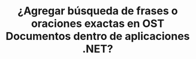 ---
############################# Static ############################
layout: "auto-gen-gist"
draft: false
path: "es/search/net/phrase/ost/"
otherformats: PDF DOC DOT DOCX DOCM DOTX DOTM TXT ODT OTT RTF XLS XLT XLSX XLSM XLSB XLTX XLTM XLA XLAM ODS OTS CSV TSV XML PPT PPS POT PPTX PPTM POTX POTM PPSX PPSM ODP PST EML EMLX MSG ONE ZIP XHTML MHTML MD CHM EPUB  FB2 

############################# Head ############################
head_title: "¿Cómo agregar la búsqueda de frases en OST Documentos en aplicaciones .NET?"
head_description: "GroupDocs.Search .NET API permite a las profesiones de software agregar búsqueda de frases y encontrar la frase exacta o la secuencia de palabras proporcionada en OST documentos a través de .NET API."

############################# Header ############################
title: "¿Agregar búsqueda de frases o oraciones exactas en OST Documentos dentro de aplicaciones .NET?"
description: "GroupDocs.Search .NET API permite a los programadores encontrar la secuencia de palabras proporcionada en OST documentos a través de la búsqueda de frases o la búsqueda de oraciones exactas dentro de las aplicaciones .NET. "

######################### Download Button #######################
button:
    enable: true

############################# About ############################
about:
    enable: true
    title: "¿Cómo usar la búsqueda de frases o oraciones exactas en las aplicaciones .NET?"
    content: |
       La búsqueda de frases o frases exactas es un tipo de búsqueda que permite a los usuarios buscar documentos, sitios web o bases de datos que tengan una frase o frase exacta que contenga un orden específico y una combinación de palabras definidas por los consumidores. Es un término muy común en la terminología de los motores de búsqueda y permite a los usuarios buscar documentos para una secuencia específica de palabras en el texto de los documentos indexados. GroupDocs.Search for .NET es una API de búsqueda de texto y documentos de alto rendimiento muy útil que proporcionó una funcionalidad completa para desarrollar aplicaciones para la búsqueda e indexación de texto que admite algunos de los tipos de documentos más comunes, como PDF, HTML, correo electrónico de Outlook, Microsoft Office Word, Hojas de cálculo de Excel, presentaciones de PowerPoint, MSG de Outlook, PST, etc. Ha incluido compatibilidad con varias funciones relacionadas con la búsqueda de frases, como la consulta de búsqueda en forma de texto y objeto, el uso de comodines en la búsqueda de frases, etc.
############################# content ############################
steps:
    enable: true
    block:
    - title_left: "Cómo realizar una búsqueda de frases en documentos OST a través de .NET"
      content_left: |
       GroupDocs.Search .NET API permite a los desarrolladores de software agregar funcionalidades de búsqueda de frases dentro de su propia aplicación C# .NET. El siguiente ejemplo de código .NET demuestra cómo realizar la búsqueda de frases en texto y objetos con solo un par de líneas de código.

      title_right: "Búsqueda exacta de frases en OST Documentos"
      content_right: |
         * Primero debe especificar la ruta a la carpeta de índice y la carpeta de documentos.
         * Crear un índice en la carpeta especificada llamando a la instancia de la clase [Índice](https://apireference.groupdocs.com/search/net/groupdocs.search/index/constructors/2)
         * Indexación de documentos de la carpeta especificada llamando al método [Search](https://apireference.groupdocs.com/search/net/groupdocs.search/index/methods/search)
         * Busque la consulta de frase 'texto de frase' en forma de texto
         * Busque la frase 'texto de frase' en forma de objeto
         * Crear word1, word2 y crear la subconsulta 3 llamando al método [CreateWordQuery](https://apireference.groupdocs.com/search/net/groupdocs.search/searchquery/methods/createwordquery)
         * Combinar subconsultas para crear una nueva consulta de búsqueda llamando al método [CreatePhraseSearchQuery](https://apireference.groupdocs.com/search/net/groupdocs.search/searchquery/methods/createphrasesearchquery)
         * Comience a buscar y muestre los resultados de búsqueda
         
        
      gisthash: "a5696884acf504acc319ba97465248cd"
      gistfile: "phrase_search_in_text_queries_dotnet.cs"

    - title_left: "Búsqueda de frases con comodines en OST Documentos a través de .NET"
      content_left: |
        GroupDocs.Search for .NET permite a los programadores de software agregar funcionalidades de búsqueda de frases utilizando comodines dentro de la aplicación C# .NET. Los siguientes ejemplos de código .NET muestran cómo aplicar la búsqueda de frases con comodines en documentos OST dentro de aplicaciones C#.

      title_right: "Aplicar la búsqueda de frases con comodines en el archivo OST"
      content_right: |
        * Primero debe especificar la ruta a la carpeta de índice y la carpeta de documentos.
        * Creación de índices en la carpeta especificada llamando a la instancia de la clase [Índice](https://apireference.groupdocs.com/search/net/groupdocs.search/index/constructors/2)
        * Indexación de documentos de la carpeta especificada llamando al método [Search](https://apireference.groupdocs.com/search/net/groupdocs.search/index/methods/search)
        * Busque la consulta de frase 'texto de frase' en forma de texto
        * Busque la frase 'texto de frase' en forma de objeto
        * Creando word1 y Creando subconsulta 3 llamando al método [CreateWordQuery](https://apireference.groupdocs.com/search/net/groupdocs.search/searchquery/methods/createwordquery)
        * Crear wildcard2 llamando al método [CreateWildcardQuery](https://apireference.groupdocs.com/search/net/groupdocs.search.searchquery/createwildcardquery/methods/1)
        * Combinar subconsultas para crear una nueva consulta de búsqueda llamando al método [CreatePhraseSearchQuery](https://apireference.groupdocs.com/search/net/groupdocs.search/searchquery/methods/createphrasesearchquery)
        * Comience a buscar y muestre los resultados de búsqueda
     
      gisthash: "3ff2bf9f8ba902d8d7ebead67a934654"
      gistfile: "use_wildcards_in_phrase_search_dotnet.cs"
      
    - title_left: "Combine la búsqueda de frases con otros tipos de búsquedas a través de .NET"
      content_left: |
        GroupDocs.Search .NET brinda a los programadores de software el poder de combinar la búsqueda de frases con otros tipos de búsquedas dentro de la aplicación .NET. Los siguientes ejemplos de código .NET muestran cómo aplicar comodines que representan palabras y caracteres en palabras.

      title_right: ".NET API para combinar la búsqueda de frases con otras búsquedas"
      content_right: |
        * Primero debe especificar la ruta a la carpeta de índice y la carpeta de documentos.
        * Creación de índices en la carpeta especificada llamando a la instancia de la clase [Índice](https://apireference.groupdocs.com/search/net/groupdocs.search/index/constructors/2)
        * Indexación de documentos de la carpeta especificada llamando al método [Search](https://apireference.groupdocs.com/search/net/groupdocs.search/index/methods/search)
        * Buscar la frase en forma de texto
        * Buscar la frase en forma de objeto
        * Definir patrón de palabra y añadir cadena.
        * Creando wordPattern1 y Creando word3 llamando al método [CreateWordPatternQuery](https://apireference.groupdocs.com/search/net/groupdocs.search/searchquery/methods/createwordpatternquery)
        * Crear wildcard2 llamando al método [CreateWildcardQuery](https://apireference.groupdocs.com/search/net/groupdocs.search.searchquery/createwildcardquery/methods/1)
        * Combinar subconsultas para crear una nueva consulta de búsqueda llamando al método [CreatePhraseSearchQuery](https://apireference.groupdocs.com/search/net/groupdocs.search/searchquery/methods/createphrasesearchquery)
        * Comience a buscar y muestre los resultados de búsqueda
     
      gisthash: "db5c32ed21237f3e1cd7cdbde0778c29"
      gistfile: "combine_phrase_search_with_others_dotnet.cs"

    - title_left: "Requisitos del sistema"
      content_left: |
       GroupDocs.Search for .NET es compatible con todas las principales plataformas y sistemas operativos. Para obtener una guía completa de requisitos del sistema, visite [requisitos del sistema](https://docs.groupdocs.com/search/net/system-requirements/) antes de ejecutar el código a continuación, asegúrese de tener los siguientes requisitos previos instalados en su sistema:
         * Sistemas Operativos: Microsoft Windows, Linux, Mac OS
         * Entorno de desarrollo: Visual Studio, Xamarin, MonoDevelop, etc.
         * Marcos: .NET Framework, .NET Standard, .NET Core, Mono
         * Obtenga la última versión de GroupDocs.Search para las API de .NET de [NuGet](https://www.nuget.org/packages/GroupDocs.search/)
        
      title_right: "Por qué usar GroupDocs.Search"
      content_right: |
        * Creación de índices de búsqueda tanto en memoria como en disco.
        * Capacidad de indexación de un archivo, secuencia o estructura.
        * Soporte de indexación de documentos protegidos por contraseña.
        * Soporte para la fusión de varios índices.
        * Documento de filtro durante la indexación de búsqueda.
        * Compatibilidad con el corrector ortográfico durante la búsqueda.
        * Los caracteres combinados son totalmente compatibles
        * La combinación de diferentes tipos de búsqueda en una consulta de búsqueda.
        * Compatibilidad con búsquedas de palabras simples y expresiones regulares
        * Totalmente compatible con el reemplazo de alias en las consultas de búsqueda.

demos:
    enable: true


more_formats:
    enable: true


back_to_top:
    enable: true
---